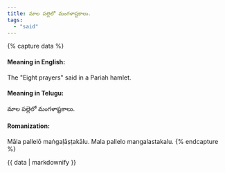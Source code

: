 ```yaml
---
title: మాల పల్లెలో మంగళాష్టకాలు.
tags:
  - "said"
---
```


{% capture data %}
#### Meaning in English:
The "Eight prayers" said in a Pariah hamlet.

#### Meaning in Telugu:
మాల పల్లెలో మంగళాష్టకాలు.

#### Romanization:
Māla pallelō maṅgaḷāṣṭakālu.
Mala pallelo mangalastakalu.
{% endcapture %}

{{ data | markdownify }}

